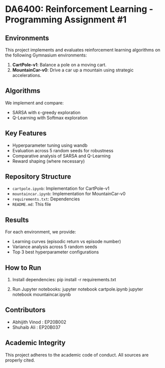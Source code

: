 # DA6400: Reinforcement Learning - Programming Assignment #1

## Environments

This project implements and evaluates reinforcement learning algorithms on the following Gymnasium environments:

1. **CartPole-v1**: Balance a pole on a moving cart.
2. **MountainCar-v0**: Drive a car up a mountain using strategic accelerations.

## Algorithms

We implement and compare:

- SARSA with ε-greedy exploration
- Q-Learning with Softmax exploration

## Key Features

- Hyperparameter tuning using wandb
- Evaluation across 5 random seeds for robustness
- Comparative analysis of SARSA and Q-Learning
- Reward shaping (where necessary)

## Repository Structure

- `cartpole.ipynb`: Implementation for CartPole-v1
- `mountaincar.ipynb`: Implementation for MountainCar-v0
- `requirements.txt`: Dependencies
- `README.md`: This file

## Results

For each environment, we provide:

- Learning curves (episodic return vs episode number)
- Variance analysis across 5 random seeds
- Top 3 best hyperparameter configurations

## How to Run

1. Install dependencies:
   pip install -r requirements.txt

2. Run Jupyter notebooks:
  jupyter notebook cartpole.ipynb
  jupyter notebook mountaincar.ipynb

## Contributors

- Abhijith Vinod : EP20B002
- Shuhaib Ali : EP20B037

## Academic Integrity

This project adheres to the academic code of conduct. All sources are properly cited.


